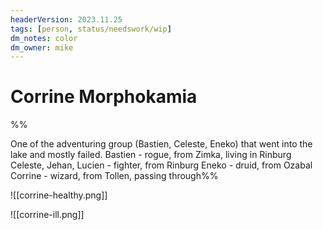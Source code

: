 ```yaml
---
headerVersion: 2023.11.25
tags: [person, status/needswork/wip]
dm_notes: color
dm_owner: mike
---
```

# Corrine Morphokamia

%% 

One of the adventuring group (Bastien, Celeste, Eneko) that went into the lake and mostly failed. 
Bastien - rogue, from Zimka, living in Rinburg
Celeste, Jehan, Lucien - fighter, from Rinburg
Eneko - druid, from Ozabal
Corrine - wizard, from Tollen, passing through%%

![[corrine-healthy.png]]

![[corrine-ill.png]]